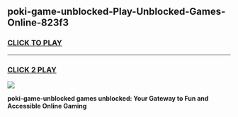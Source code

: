 
## poki-game-unblocked-Play-Unblocked-Games-Online-823f3
<h3>
<a href="https://premium76.site?title=poki-game-unblocked&ref=25A">CLICK TO PLAY</a></h3>
<hr>

<h3>
<a href="https://premium76.site?title=poki-game-unblocked&ref=25A">CLICK 2 PLAY</a>
  
</h3>

<a href="https://premium76.site?title=poki-game-unblocked&ref=25A"><img src="https://clearcache.store/games.png"></a>


**poki-game-unblocked games unblocked: Your Gateway to Fun and Accessible Online Gaming**
